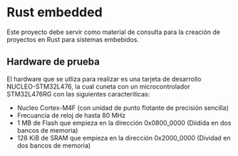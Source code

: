 # Rust embedded

Este proyecto debe servir como material de consulta para la creación de proyectos en Rust para sistemas embebidos. 

## Hardware de prueba

El hardware que se utliza para realizar es una tarjeta de desarrollo NUCLEO-STM32L476, la cual cuneta con un microcontrolador STM32L476RG con las siguientes caracteriticas:

* Nucleo Cortex-M4F (con unidad de punto flotante de precisión sencilla)
* Frecuancia de reloj de hasta 80 MHz
* 1 MB de Flash que empieza en la dirección 0x0800_0000 (Diidida en dos bancos de memoria)
* 128 KiB de SRAM que empieza en la dirección 0x2000_0000 (Dividad en dos bancos de memoria)

